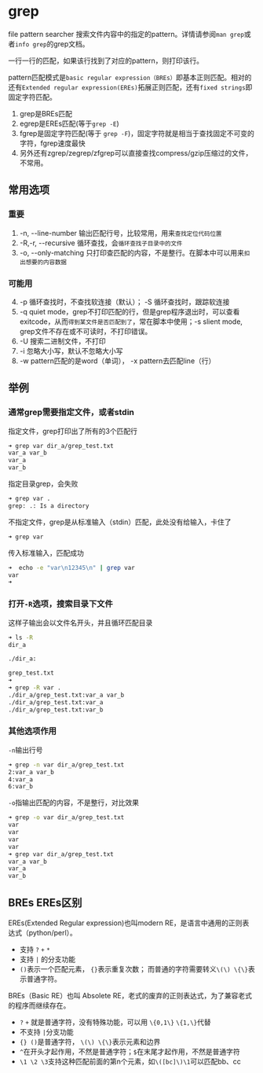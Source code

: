 # grep

file pattern searcher
搜索文件内容中的指定的pattern。详情请参阅`man grep`或者`info grep`的grep文档。

一行一行的匹配，如果该行找到了对应的pattern，则打印该行。

pattern匹配模式是`basic regular expression（BREs）`即基本正则匹配。相对的还有`Extended regular expression(EREs)`拓展正则匹配，还有`fixed strings`即固定字符匹配。

1. grep是BREs匹配
2. egrep是EREs匹配(等于`grep -E`)
3. fgrep是固定字符匹配(等于 `grep -F`)，固定字符就是相当于查找固定不可变的字符，fgrep速度最快
4. 另外还有zgrep/zegrep/zfgrep可以直接查找compress/gzip压缩过的文件，不常用。


## 常用选项

### 重要
1. -n, --line-number 输出匹配行号，比较常用，用来`查找定位代码位置`
2. -R,-r, --recursive 循环查找，会`循环查找子目录中的文件`
3. -o, --only-matching 只打印查匹配的内容，不是整行。在脚本中可以用来`扣出想要的内容数据`

### 可能用
4. -p 循环查找时，不查找软连接（默认）； -S 循环查找时，跟踪软连接
5. -q quiet mode，grep不打印匹配的行，但是grep程序退出时，可以查看exitcode，从而`得到某文件是否匹配到了`，常在脚本中使用；-s slient mode, grep文件不存在或不可读时，不打印错误。
6. -U 搜索二进制文件，不打印
7. -i 忽略大小写，默认不忽略大小写
8. -w pattern匹配的是word（单词）， -x pattern去匹配line（行）

## 举例

### 通常grep需要指定文件，或者stdin

指定文件，grep打印出了所有的3个匹配行
```bash
➜ grep var dir_a/grep_test.txt
var_a var_b
var_a
var_b
```

指定目录grep，会失败
```bash
➜ grep var .
grep: .: Is a directory
```

不指定文件，grep是从标准输入（stdin）匹配，此处没有给输入，卡住了
```bash
➜ grep var

```

传入标准输入，匹配成功
```bash
➜  echo -e "var\n12345\n" | grep var
var
➜ 
```

### 打开`-R`选项，搜索目录下文件

这样子输出会以文件名开头，并且循环匹配目录
```bash
➜ ls -R
dir_a

./dir_a:

grep_test.txt
➜
➜ grep -R var .
./dir_a/grep_test.txt:var_a var_b
./dir_a/grep_test.txt:var_a
./dir_a/grep_test.txt:var_b
```

### 其他选项作用

`-n`输出行号
```bash
➜ grep -n var dir_a/grep_test.txt
2:var_a var_b
4:var_a
6:var_b
```

`-o`指输出匹配的内容，不是整行，对比效果
```bash
➜ grep -o var dir_a/grep_test.txt
var
var
var
var
➜ grep var dir_a/grep_test.txt
var_a var_b
var_a
var_b
```

## BREs EREs区别

EREs(Extended Regular expression)也叫modern RE，是语言中通用的正则表达式（python/perl）。
- 支持 `?` `+` `*`
- 支持 `|` 的分支功能
- `()`表示一个匹配元素， `{}`表示重复次数； 而普通的字符需要转义`\(\) \{\}`表示普通字符。


BREs（Basic RE）也叫 Absolete RE，老式的废弃的正则表达式，为了兼容老式的程序而继续存在。
- `?` `+` 就是普通字符，没有特殊功能，可以用 `\{0,1\}` `\{1,\}`代替
- 不支持 `|`分支功能
- `{} ()`是普通字符， `\(\) \{\}`表示元素和边界
- `^`在开头才起作用，不然是普通字符；`$`在末尾才起作用，不然是普通字符
- `\1 \2 \3`支持这种匹配前面的第n个元素，如`\([bc]\)\1`可以匹配bb、cc
